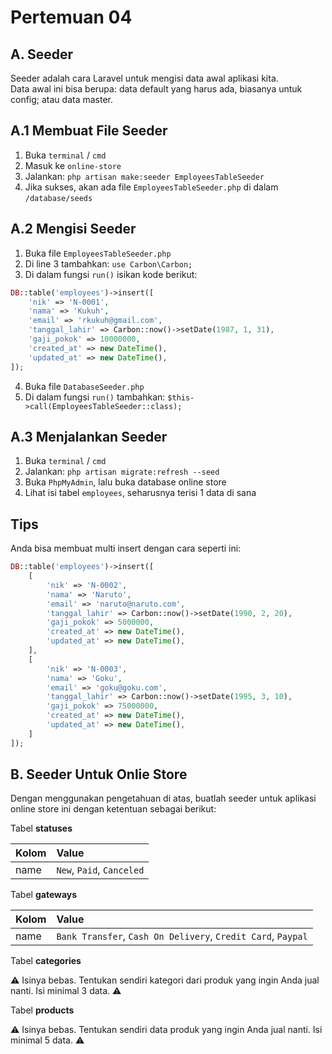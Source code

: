 # Pertemuan 04

## A. Seeder

Seeder adalah cara Laravel untuk mengisi data awal aplikasi kita.  
Data awal ini bisa berupa: data default yang harus ada, biasanya untuk config; atau data master.

## A.1 Membuat File Seeder

1. Buka `terminal` / `cmd`
2. Masuk ke `online-store`
3. Jalankan: `php artisan make:seeder EmployeesTableSeeder`
4. Jika sukses, akan ada file `EmployeesTableSeeder.php` di dalam `/database/seeds`

## A.2 Mengisi Seeder

1. Buka file `EmployeesTableSeeder.php`
2. Di line 3 tambahkan: `use Carbon\Carbon;`
3. Di dalam fungsi `run()` isikan kode berikut:
```php
DB::table('employees')->insert([
    'nik' => 'N-0001',
    'nama' => 'Kukuh',
    'email' => 'rkukuh@gmail.com',
    'tanggal_lahir' => Carbon::now()->setDate(1987, 1, 31),
    'gaji_pokok' => 10000000,
    'created_at' => new DateTime(),
    'updated_at' => new DateTime(),
]);
```
4. Buka file `DatabaseSeeder.php`
5. Di dalam fungsi `run()` tambahkan: `$this->call(EmployeesTableSeeder::class);`

## A.3 Menjalankan Seeder

1. Buka `terminal` / `cmd`
2. Jalankan: `php artisan migrate:refresh --seed`
3. Buka `PhpMyAdmin`, lalu buka database online store
4. Lihat isi tabel `employees`, seharusnya terisi 1 data di sana

## Tips

Anda bisa membuat multi insert dengan cara seperti ini:

```php
DB::table('employees')->insert([
    [
        'nik' => 'N-0002',
        'nama' => 'Naruto',
        'email' => 'naruto@naruto.com',
        'tanggal_lahir' => Carbon::now()->setDate(1990, 2, 20),
        'gaji_pokok' => 5000000,
        'created_at' => new DateTime(),
        'updated_at' => new DateTime(),
    ],
    [
        'nik' => 'N-0003',
        'nama' => 'Goku',
        'email' => 'goku@goku.com',
        'tanggal_lahir' => Carbon::now()->setDate(1995, 3, 10),
        'gaji_pokok' => 75000000,
        'created_at' => new DateTime(),
        'updated_at' => new DateTime(),
    ]
]);
```

## B. Seeder Untuk Onlie Store

Dengan menggunakan pengetahuan di atas, buatlah seeder untuk aplikasi online store ini dengan ketentuan sebagai berikut:

Tabel __statuses__  

| Kolom          | Value                       |
| :------------- | :-------------------------- |
| name           | `New`, `Paid`, `Canceled`   |

Tabel __gateways__  

| Kolom          | Value                                                         |
| :------------- | :------------------------------------------------------------ |
| name           | `Bank Transfer`, `Cash On Delivery`, `Credit Card`, `Paypal`  |

Tabel __categories__  

⚠️ Isinya bebas. Tentukan sendiri kategori dari produk yang ingin Anda jual nanti. Isi minimal 3 data. ⚠️  

Tabel __products__  

⚠️ Isinya bebas. Tentukan sendiri data produk yang ingin Anda jual nanti. Isi minimal 5 data. ⚠️

